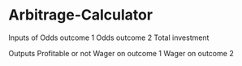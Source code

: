 # Arbitrage-Calculator
Inputs of
  Odds outcome 1
  Odds outcome 2
  Total investment
 
Outputs
  Profitable or not
  Wager on outcome 1
  Wager on outcome 2
